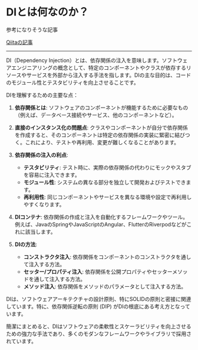 # DIとは何なのか？
参考になりそうな記事

[Qiitaの記事](https://qiita.com/flutter_bird/items/d8f94d423718c9430656)

-----

DI（Dependency Injection）とは、依存関係の注入を意味します。ソフトウェアエンジニアリングの概念として、特定のコンポーネントやクラスが依存するリソースやサービスを外部から注入する手法を指します。DIの主な目的は、コードのモジュール性とテスタビリティを向上させることです。

DIを理解するための主要な点：

1. **依存関係とは**: ソフトウェアのコンポーネントが機能するために必要なもの（例えば、データベース接続やサービス、他のコンポーネントなど）。

2. **直接のインスタンス化の問題点**: クラスやコンポーネントが自分で依存関係を作成すると、そのコンポーネントは特定の依存関係の実装に緊密に結びつく。これにより、テストや再利用、変更が難しくなることがあります。

3. **依存関係の注入の利点**: 
   - **テスタビリティ**: テスト時に、実際の依存関係の代わりにモックやスタブを容易に注入できます。
   - **モジュール性**: システムの異なる部分を独立して開発およびテストできます。
   - **再利用性**: 同じコンポーネントやサービスを異なる環境や設定で再利用しやすくなります。

4. **DIコンテナ**: 依存関係の作成と注入を自動化するフレームワークやツール。例えば、JavaのSpringやJavaScriptのAngular、FlutterのRiverpodなどがこれに該当します。

5. **DIの方法**:
   - **コンストラクタ注入**: 依存関係をコンポーネントのコンストラクタを通して注入する方法。
   - **セッター/プロパティ注入**: 依存関係を公開プロパティやセッターメソッドを通して注入する方法。
   - **メソッド注入**: 依存関係をメソッドのパラメータとして注入する方法。

DIは、ソフトウェアアーキテクチャの設計原則、特にSOLIDの原則と密接に関連しています。特に、依存関係逆転の原則 (DIP) がDIの根底にある考え方となっています。

簡潔にまとめると、DIはソフトウェアの柔軟性とスケーラビリティを向上させるための強力な手法であり、多くのモダンなフレームワークやライブラリで採用されています。
